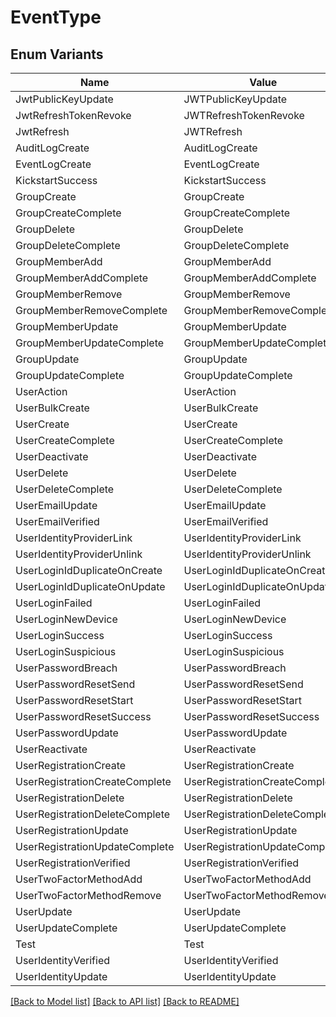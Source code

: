 # EventType

## Enum Variants

| Name | Value |
|---- | -----|
| JwtPublicKeyUpdate | JWTPublicKeyUpdate |
| JwtRefreshTokenRevoke | JWTRefreshTokenRevoke |
| JwtRefresh | JWTRefresh |
| AuditLogCreate | AuditLogCreate |
| EventLogCreate | EventLogCreate |
| KickstartSuccess | KickstartSuccess |
| GroupCreate | GroupCreate |
| GroupCreateComplete | GroupCreateComplete |
| GroupDelete | GroupDelete |
| GroupDeleteComplete | GroupDeleteComplete |
| GroupMemberAdd | GroupMemberAdd |
| GroupMemberAddComplete | GroupMemberAddComplete |
| GroupMemberRemove | GroupMemberRemove |
| GroupMemberRemoveComplete | GroupMemberRemoveComplete |
| GroupMemberUpdate | GroupMemberUpdate |
| GroupMemberUpdateComplete | GroupMemberUpdateComplete |
| GroupUpdate | GroupUpdate |
| GroupUpdateComplete | GroupUpdateComplete |
| UserAction | UserAction |
| UserBulkCreate | UserBulkCreate |
| UserCreate | UserCreate |
| UserCreateComplete | UserCreateComplete |
| UserDeactivate | UserDeactivate |
| UserDelete | UserDelete |
| UserDeleteComplete | UserDeleteComplete |
| UserEmailUpdate | UserEmailUpdate |
| UserEmailVerified | UserEmailVerified |
| UserIdentityProviderLink | UserIdentityProviderLink |
| UserIdentityProviderUnlink | UserIdentityProviderUnlink |
| UserLoginIdDuplicateOnCreate | UserLoginIdDuplicateOnCreate |
| UserLoginIdDuplicateOnUpdate | UserLoginIdDuplicateOnUpdate |
| UserLoginFailed | UserLoginFailed |
| UserLoginNewDevice | UserLoginNewDevice |
| UserLoginSuccess | UserLoginSuccess |
| UserLoginSuspicious | UserLoginSuspicious |
| UserPasswordBreach | UserPasswordBreach |
| UserPasswordResetSend | UserPasswordResetSend |
| UserPasswordResetStart | UserPasswordResetStart |
| UserPasswordResetSuccess | UserPasswordResetSuccess |
| UserPasswordUpdate | UserPasswordUpdate |
| UserReactivate | UserReactivate |
| UserRegistrationCreate | UserRegistrationCreate |
| UserRegistrationCreateComplete | UserRegistrationCreateComplete |
| UserRegistrationDelete | UserRegistrationDelete |
| UserRegistrationDeleteComplete | UserRegistrationDeleteComplete |
| UserRegistrationUpdate | UserRegistrationUpdate |
| UserRegistrationUpdateComplete | UserRegistrationUpdateComplete |
| UserRegistrationVerified | UserRegistrationVerified |
| UserTwoFactorMethodAdd | UserTwoFactorMethodAdd |
| UserTwoFactorMethodRemove | UserTwoFactorMethodRemove |
| UserUpdate | UserUpdate |
| UserUpdateComplete | UserUpdateComplete |
| Test | Test |
| UserIdentityVerified | UserIdentityVerified |
| UserIdentityUpdate | UserIdentityUpdate |


[[Back to Model list]](../README.md#documentation-for-models) [[Back to API list]](../README.md#documentation-for-api-endpoints) [[Back to README]](../README.md)


